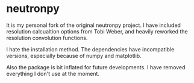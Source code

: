 # neutronpy

It is my personal fork of the original neutronpy project.
I have included resolution calcualtion options from Tobi Weber, and heavily reworked the resolution convolution functions.


I hate the installation method. The dependencies have incompatible versions, especially because of numpy and matplotlib.

Also the package is bit inflated for future developments. I have removed everything I don't use at the moment.